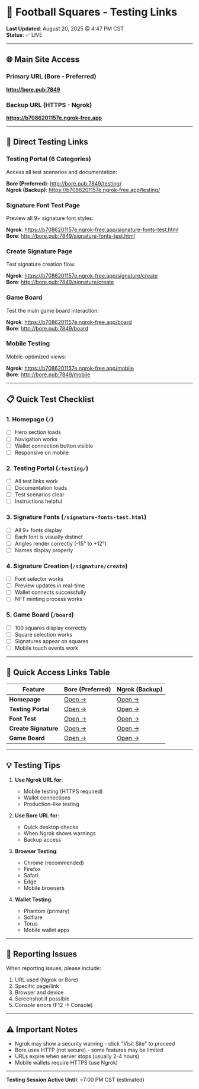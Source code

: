 # 🔗 Football Squares - Testing Links

**Last Updated**: August 20, 2025 @ 4:47 PM CST  
**Status**: ✅ LIVE

---

## 🌐 Main Site Access

### Primary URL (Bore - Preferred)

**http://bore.pub:7849**

### Backup URL (HTTPS - Ngrok)

**https://b7086201157e.ngrok-free.app**

---

## 🧪 Direct Testing Links

### **Testing Portal (6 Categories)**

Access all test scenarios and documentation:

**Bore (Preferred)**: http://bore.pub:7849/testing/  
**Ngrok (Backup)**: https://b7086201157e.ngrok-free.app/testing/

### **Signature Font Test Page**

Preview all 9+ signature font styles:

**Ngrok**: https://b7086201157e.ngrok-free.app/signature-fonts-test.html  
**Bore**: http://bore.pub:7849/signature-fonts-test.html

### **Create Signature Page**

Test signature creation flow:

**Ngrok**: https://b7086201157e.ngrok-free.app/signature/create  
**Bore**: http://bore.pub:7849/signature/create

### **Game Board**

Test the main game board interaction:

**Ngrok**: https://b7086201157e.ngrok-free.app/board  
**Bore**: http://bore.pub:7849/board

### **Mobile Testing**

Mobile-optimized views:

**Ngrok**: https://b7086201157e.ngrok-free.app/mobile  
**Bore**: http://bore.pub:7849/mobile

---

## 📋 Quick Test Checklist

### 1. **Homepage** (`/`)

- [ ] Hero section loads
- [ ] Navigation works
- [ ] Wallet connection button visible
- [ ] Responsive on mobile

### 2. **Testing Portal** (`/testing/`)

- [ ] All test links work
- [ ] Documentation loads
- [ ] Test scenarios clear
- [ ] Instructions helpful

### 3. **Signature Fonts** (`/signature-fonts-test.html`)

- [ ] All 9+ fonts display
- [ ] Each font is visually distinct
- [ ] Angles render correctly (-15° to +12°)
- [ ] Names display properly

### 4. **Signature Creation** (`/signature/create`)

- [ ] Font selector works
- [ ] Preview updates in real-time
- [ ] Wallet connects successfully
- [ ] NFT minting process works

### 5. **Game Board** (`/board`)

- [ ] 100 squares display correctly
- [ ] Square selection works
- [ ] Signatures appear on squares
- [ ] Mobile touch events work

---

## 🚀 Quick Access Links Table

| Feature              | Bore (Preferred)                                         | Ngrok (Backup)                                                          |
| -------------------- | -------------------------------------------------------- | ----------------------------------------------------------------------- |
| **Homepage**         | [Open →](http://bore.pub:7849)                           | [Open →](https://b7086201157e.ngrok-free.app)                           |
| **Testing Portal**   | [Open →](http://bore.pub:7849/testing/)                  | [Open →](https://b7086201157e.ngrok-free.app/testing/)                  |
| **Font Test**        | [Open →](http://bore.pub:7849/signature-fonts-test.html) | [Open →](https://b7086201157e.ngrok-free.app/signature-fonts-test.html) |
| **Create Signature** | [Open →](http://bore.pub:7849/signature/create)          | [Open →](https://b7086201157e.ngrok-free.app/signature/create)          |
| **Game Board**       | [Open →](http://bore.pub:7849/board)                     | [Open →](https://b7086201157e.ngrok-free.app/board)                     |

---

## 💡 Testing Tips

1. **Use Ngrok URL for**:
   - Mobile testing (HTTPS required)
   - Wallet connections
   - Production-like testing

2. **Use Bore URL for**:
   - Quick desktop checks
   - When Ngrok shows warnings
   - Backup access

3. **Browser Testing**:
   - Chrome (recommended)
   - Firefox
   - Safari
   - Edge
   - Mobile browsers

4. **Wallet Testing**:
   - Phantom (primary)
   - Solflare
   - Torus
   - Mobile wallet apps

---

## 📝 Reporting Issues

When reporting issues, please include:

1. URL used (Ngrok or Bore)
2. Specific page/link
3. Browser and device
4. Screenshot if possible
5. Console errors (F12 → Console)

---

## ⚠️ Important Notes

- Ngrok may show a security warning - click "Visit Site" to proceed
- Bore uses HTTP (not secure) - some features may be limited
- URLs expire when server stops (usually 2-4 hours)
- Mobile wallets require HTTPS (use Ngrok)

---

**Testing Session Active Until**: ~7:00 PM CST (estimated)

